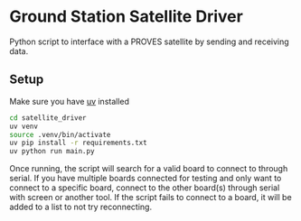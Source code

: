# Ground Station Satellite Driver

Python script to interface with a PROVES satellite by sending and receiving data.

## Setup

Make sure you have [uv](https://github.com/astral-sh/uv) installed

```bash
cd satellite_driver
uv venv
source .venv/bin/activate
uv pip install -r requirements.txt
uv python run main.py
```

Once running, the script will search for a valid board to connect to through serial. If you have multiple boards connected for testing and only want to connect to a specific board, connect to the other board(s) through serial with screen or another tool. If the script fails to connect to a board, it will be added to a list to not try reconnecting.
